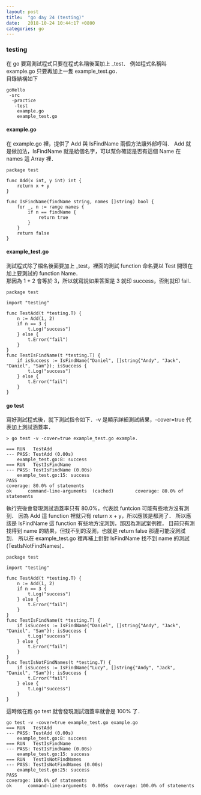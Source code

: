 ```yaml
---
layout: post
title:  "go day 24 (testing)"
date:   2018-10-24 10:44:17 +0800
categories: go
---
```



### testing

在 go 要寫測試程式只要在程式名稱後面加上 _test．
例如程式名稱叫 example.go 只要再加上一隻 example_test.go．  
目錄結構如下  
```
goHello
 -src
  -practice
   -test
    example.go
    example_test.go
```

#### example.go

在 example.go 裡，提供了 Add 與 IsFindName 兩個方法讓外部呼叫．
Add 就是做加法，IsFindName 就是給個名字，可以幫你確認是否有這個 Name 在 names 這 Array 裡．  

```
package test

func Add(x int, y int) int {
	return x + y
}

func IsFindName(findName string, names []string) bool {
	for _, n := range names {
		if n == findName {
			return true
		}
	}
	return false
}

```

#### example_test.go

測試程式除了檔名後面要加上 _test，裡面的測試 function 命名要以 Test 開頭在加上要測試的 function Name．  
那因為 1 + 2 會等於 3，所以就寫說如果答案是 3 就印 success，否則就印 fail．

```
package test

import "testing"

func TestAdd(t *testing.T) {
	n := Add(1, 2)
	if n == 3 {
		t.Log("success")
	} else {
		t.Error("fail")
	}
}
func TestIsFindName(t *testing.T) {
	if isSuccess := IsFindName("Daniel", []string{"Andy", "Jack", "Daniel", "Sam"}); isSuccess {
		t.Log("success")
	} else {
		t.Error("fail")
	}
}

```

#### go test

寫好測試程式後，就下測試指令如下．-v 是顯示詳細測試結果，-cover=true 代表加上測試涵蓋率．  

```
> go test -v -cover=true example_test.go example.

=== RUN   TestAdd
--- PASS: TestAdd (0.00s)
    example_test.go:8: success
=== RUN   TestIsFindName
--- PASS: TestIsFindName (0.00s)
    example_test.go:15: success
PASS
coverage: 80.0% of statements
ok      command-line-arguments  (cached)        coverage: 80.0% of statements

```

執行完後會發現測試涵蓋率只有 80.0%，代表說 funtcion 可能有些地方沒有測到．
因為 Add 這 function 裡就只有 return x + y，所以應該是都測了．
所以應該是 IsFindName 這 function 有些地方沒測到，那因為測試案例裡，
目前只有測找得到 name 的結果，但找不到的沒測，也就是 return false 那邊可能沒測試到．
所以在 example_test.go 裡再補上針對 IsFindName 找不到 name 的測試(TestIsNotFindNames)．  


```
package test

import "testing"

func TestAdd(t *testing.T) {
	n := Add(1, 2)
	if n == 3 {
		t.Log("success")
	} else {
		t.Error("fail")
	}
}
func TestIsFindName(t *testing.T) {
	if isSuccess := IsFindName("Daniel", []string{"Andy", "Jack", "Daniel", "Sam"}); isSuccess {
		t.Log("success")
	} else {
		t.Error("fail")
	}
}
func TestIsNotFindNames(t *testing.T) {
	if isSuccess := IsFindName("Lucy", []string{"Andy", "Jack", "Daniel", "Sam"}); isSuccess {
		t.Error("fail")
	} else {
		t.Log("success")
	}
}

```

這時候在跑 go test 就會發現測試涵蓋率就會是 100% 了．  

```
go test -v -cover=true example_test.go example.go
=== RUN   TestAdd
--- PASS: TestAdd (0.00s)
    example_test.go:8: success
=== RUN   TestIsFindName
--- PASS: TestIsFindName (0.00s)
    example_test.go:15: success
=== RUN   TestIsNotFindNames
--- PASS: TestIsNotFindNames (0.00s)
    example_test.go:25: success
PASS
coverage: 100.0% of statements
ok      command-line-arguments  0.005s  coverage: 100.0% of statements
```





